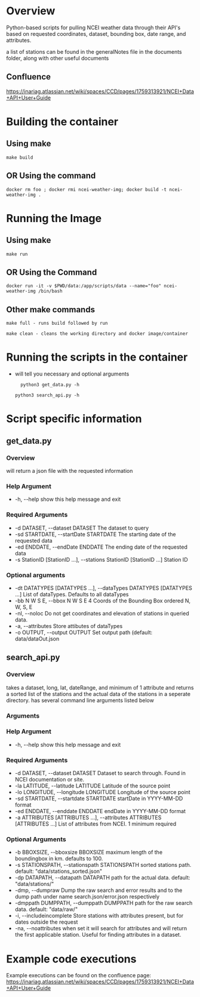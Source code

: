 # Overview
Python-based scripts for pulling NCEI weather data through their API's based on requested coordinates, dataset, bounding box, date range, and attributes.  

a list of stations can be found in the generalNotes file in the documents folder, along with other useful documents
## Confluence
https://inariag.atlassian.net/wiki/spaces/CCD/pages/1759313921/NCEI+Data+API+User+Guide

# Building the container

## Using make

   	make build

## OR Using the command

   	docker rm foo ; docker rmi ncei-weather-img; docker build -t ncei-weather-img .

# Running the Image

## Using make

   	make run

## OR Using the Command

   	docker run -it -v $PWD/data:/app/scripts/data --name="foo" ncei-weather-img /bin/bash

## Other make commands

   	make full - runs build followed by run
	
   	make clean - cleans the working directory and docker image/container

# Running the scripts in the container

- will tell you necessary and optional arguments

		python3 get_data.py -h

      python3 search_api.py -h

# Script specific information

## get_data.py
### Overview
will return a json file with the requested information

### Help Argument
  - -h, --help            show this help message and exit

### Required Arguments

  - -d DATASET, --dataset DATASET
                        The dataset to query
  - -sd STARTDATE, --startDate STARTDATE
                        The starting date of the requested data
  - -ed ENDDATE, --endDate ENDDATE
                        The ending date of the requested data
  - -s StationID [StationID ...], --stations StationID [StationID ...]
                        Station ID

### Optional arguments

  - -dt DATATYPES [DATATYPES ...], --dataTypes DATATYPES [DATATYPES ...]
                        List of dataTypes. Defaults to all dataTypes
  - -bb N W S E, --bbox N W S E
                        4 Coords of the Bounding Box ordered N, W, S, E
  - -nl, --noloc          Do not get coordinates and elevation of stations
                        in queried data.
  - -a, --attributes      Store attibutes of dataTypes
  - -o OUTPUT, --output OUTPUT
                        Set output path (default: data/dataOut.json

## search_api.py
### Overview
takes a dataset, long, lat, dateRange, and minimum of 1 attribute and returns a sorted list of the stations and the actual data of the stations in a seperate directory.  has several command line arguments listed below

### Arguments

### Help Argument
-  -h, --help            show this help message and exit

### Required Arguments

 - -d DATASET, --dataset DATASET
                        Dataset to search through. Found in NCEI
                        documentation or site.
 - -la LATITUDE, --latitude LATITUDE
                        Latitude of the source point
 - -lo LONGITUDE, --longitude LONGITUDE
                        Longitude of the source point
 - -sd STARTDATE, --startdate STARTDATE
                        startDate in YYYY-MM-DD format
 - -ed ENDDATE, --enddate ENDDATE
                        endDate in YYYY-MM-DD format
 - -a ATTRIBUTES [ATTRIBUTES ...], --attributes ATTRIBUTES [ATTRIBUTES ...]
                        List of attributes from NCEI. 1 minimum required

### Optional Arguments

 - -b BBOXSIZE, --bboxsize BBOXSIZE
                        maximum length of the boundingbox in km.
                        defaults to 100.
 - -s STATIONSPATH, --stationspath STATIONSPATH
                        sorted stations path. default:
                        "data/stations_sorted.json"
 - -dp DATAPATH, --datapath DATAPATH
                        path for the actual data. default:
                        "data/stations/"
 - -dmp, --dumpraw       Dump the raw search and error results and to the
                        dump path under name search.json/error.json
                        respectively
 - -dmppath DUMPPATH, --dumppath DUMPPATH
                        path for the raw search data. default:
                        "data/raw/"
 - -i, --includeincomplete
                        Store stations with attributes present, but for
                        dates outside the request
 - -na, --noattributes   when set it will search for attributes
                        and will return the first applicable station.
                        Useful for finding attributes in a dataset.

# Example code executions
Example executions can be found on the confluence page:
https://inariag.atlassian.net/wiki/spaces/CCD/pages/1759313921/NCEI+Data+API+User+Guide


